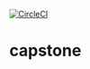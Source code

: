 [![CircleCI](https://dl.circleci.com/status-badge/img/gh/Sagar-KKohli/nanodegree-capstone/tree/main.svg?style=svg)](https://dl.circleci.com/status-badge/redirect/gh/Sagar-KKohli/nanodegree-capstone/tree/main)
# capstone